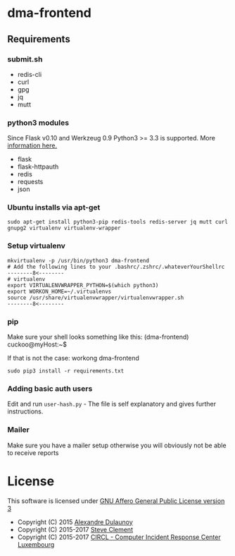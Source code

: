# dma-frontend

## Requirements

### submit.sh

- redis-cli
- curl
- gpg
- jq
- mutt

### python3 modules

Since Flask v0.10 and Werkzeug 0.9 Python3 >= 3.3 is supported.
More [information here.](http://flask.pocoo.org/docs/0.12/python3/)

- flask
- flask-httpauth
- redis
- requests
- json

### Ubuntu installs via apt-get 
```
sudo apt-get install python3-pip redis-tools redis-server jq mutt curl gnupg2 virtualenv virtualenv-wrapper
```

### Setup virtualenv

```
mkvirtualenv -p /usr/bin/python3 dma-frontend
# Add the following lines to your .bashrc/.zshrc/.whateverYourShellrc
--------8<--------
# virtualenv
export VIRTUALENVWRAPPER_PYTHON=$(which python3)
export WORKON_HOME=~/.virtualenvs
source /usr/share/virtualenvwrapper/virtualenvwrapper.sh
--------8<--------
```

### pip

Make sure your shell looks something like this: (dma-frontend) cuckoo@myHost:~$

If that is not the case: workong dma-frontend

```
sudo pip3 install -r requirements.txt
```

### Adding basic auth users

Edit and run ```user-hash.py``` - The file is self explanatory and gives further instructions.

### Mailer

Make sure you have a mailer setup otherwise you will obviously not be able to receive reports

# License

This software is licensed under [GNU Affero General Public License version 3](http://www.gnu.org/licenses/agpl-3.0.html)

* Copyright (C) 2015 [Alexandre Dulaunoy](https://twitter.com/adulau)
* Copyright (C) 2015-2017 [Steve Clement](https://twitter.com/SteveClement)
* Copyright (C) 2015-2017 [CIRCL - Computer Incident Response Center Luxembourg](https://circl.lu)
